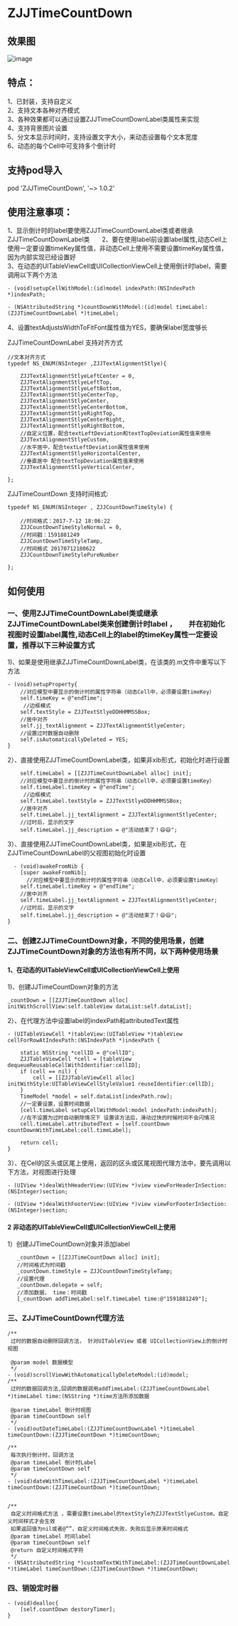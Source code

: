 # ZJJTimeCountDown    

## 效果图
![image](https://github.com/04zhujunjie/ZJJTimeCountDown/blob/master/Screenshot/ZJJCountDown.gif)

## 特点：
1、已封装，支持自定义     
2、支持文本各种对齐模式        
3、各种效果都可以通过设置ZJJTimeCountDownLabel类属性来实现        
4、支持背景图片设置      
5、分文本显示时间时，支持设置文字大小，来动态设置每个文本宽度   
6、动态的每个Cell中可支持多个倒计时
## 支持pod导入
pod 'ZJJTimeCountDown', '~> 1.0.2'

## 使用注意事项：      
1、显示倒计时的label要使用ZJJTimeCountDownLabel类或者继承ZJJTimeCountDownLabel类       
2、要在使用label前设置label属性,动态Cell上使用一定要设置timeKey属性值，非动态Cell上使用不需要设置timeKey属性值，因为内部实现已经设置好  
3、在动态的UITableViewCell或UICollectionViewCell上使用倒计时label，需要调用以下两个方法        
```
- (void)setupCellWithModel:(id)model indexPath:(NSIndexPath *)indexPath;

- (NSAttributedString *)countDownWithModel:(id)model timeLabel:(ZJJTimeCountDownLabel *)timeLabel;

```
4、设置textAdjustsWidthToFitFont属性值为YES，要确保label宽度够长  


ZJJTimeCountDownLabel 支持对齐方式
```
//文本对齐方式
typedef NS_ENUM(NSInteger ,ZJJTextAlignmentStlye){
    
    ZJJTextAlignmentStlyeLeftCenter = 0,
    ZJJTextAlignmentStlyeLeftTop,
    ZJJTextAlignmentStlyeLeftBottom,
    ZJJTextAlignmentStlyeCenterTop,
    ZJJTextAlignmentStlyeCenter,
    ZJJTextAlignmentStlyeCenterBottom,
    ZJJTextAlignmentStlyeRightTop,
    ZJJTextAlignmentStlyeCenterRight,
    ZJJTextAlignmentStlyeRightBottom,
    //自定义位置，配合textLeftDeviation和textTopDeviation属性值来使用
    ZJJTextAlignmentStlyeCustom,
    //水平居中，配合textLeftDeviation属性值来使用
    ZJJTextAlignmentStlyeHorizontalCenter,
    //垂直居中 配合textTopDeviation属性值来使用
    ZJJTextAlignmentStlyeVerticalCenter,

};
```

ZJJTimeCountDown 支持时间格式:
```
typedef NS_ENUM(NSInteger , ZJJCountDownTimeStyle) {

    //时间格式：2017-7-12 18:06:22
    ZJJCountDownTimeStyleNormal = 0,
    //时间戳：1591881249
    ZJJCountDownTimeStyleTamp,
    //时间格式 20170712180622
    ZJJCountDownTimeStylePureNumber
    
};
```

## 如何使用   

### 一、使用ZJJTimeCountDownLabel类或继承ZJJTimeCountDownLabel类来创建倒计时label ，        并在初始化视图时设置label属性,动态Cell上的label的timeKey属性一定要设置，推荐以下三种设置方式

1)、如果是使用继承ZJJTimeCountDownLabel类，在该类的.m文件中重写以下方法        

```
- (void)setupProperty{
    //对应模型中要显示的倒计时的属性字符串（动态Cell中，必须要设置timeKey）
    self.timeKey = @"endTime";
     //边框模式
    self.textStyle = ZJJTextStlyeDDHHMMSSBox;
    //居中对齐
    self.jj_textAlignment = ZJJTextAlignmentStlyeCenter;
    //设置过时数据自动删除
    self.isAutomaticallyDeleted = YES;
}
```

2）、直接使用ZJJTimeCountDownLabel类，如果非xib形式，初始化时进行设置     

```
    self.timeLabel = [[ZJJTimeCountDownLabel alloc] init];
    //对应模型中要显示的倒计时的属性字符串（动态Cell中，必须要设置timeKey）
    self.timeLabel.timeKey = @"endTime";
     //边框模式
    self.timeLabel.textStyle = ZJJTextStlyeDDHHMMSSBox;
    //居中对齐
    self.timeLabel.jj_textAlignment = ZJJTextAlignmentStlyeCenter;
    //过时后，显示的文字
    self.timeLabel.jj_description = @"活动结束了！😄😄";
```

3）、直接使用ZJJTimeCountDownLabel类，如果是xib形式，在ZJJTimeCountDownLabel的父视图初始化时设置 
```
  - (void)awakeFromNib {
    [super awakeFromNib];
      //对应模型中要显示的倒计时的属性字符串（动态Cell中，必须要设置timeKey）
    self.timeLabel.timeKey = @"endTime";
    //居中对齐
    self.timeLabel.jj_textAlignment = ZJJTextAlignmentStlyeCenter;
    //过时后，显示的文字
    self.timeLabel.jj_description = @"活动结束了！😄😄";
}

```

### 二、创建ZJJTimeCountDown对象，不同的使用场景，创建ZJJTimeCountDown对象的方法也有所不同，以下两种使用场景

#### 1、在动态的UITableViewCell或UICollectionViewCell上使用
1)、创建JJTimeCountDown对象的方法
```
_countDown = [[ZJJTimeCountDown alloc] initWithScrollView:self.tableView dataList:self.dataList];
```
2）、在代理方法中设置label的indexPath和attributedText属性
```
- (UITableViewCell *)tableView:(UITableView *)tableView cellForRowAtIndexPath:(NSIndexPath *)indexPath {
    
    static NSString *cellID = @"cellID";
    ZJJTableViewCell *cell = [tableView dequeueReusableCellWithIdentifier:cellID];
    if (cell == nil) {
        cell = [[ZJJTableViewCell alloc] initWithStyle:UITableViewCellStyleValue1 reuseIdentifier:cellID];
    }
    TimeModel *model = self.dataList[indexPath.row];
    //一定要设置，设置时间数据
    [cell.timeLabel setupCellWithModel:model indexPath:indexPath];
    //在不设置为过时自动删除情况下 设置该方法后，滑动过快的时候时间不会闪情况
    cell.timeLabel.attributedText = [self.countDown countDownWithTimeLabel:cell.timeLabel];
    
    return cell;
}
```
3）、在Cell的区头或区尾上使用，返回的区头或区尾视图代理方法中，要先调用以下方法，对视图进行处理
```
- (UIView *)dealWithHeaderView:(UIView *)view viewForHeaderInSection:(NSInteger)section;

- (UIView *)dealWithFooterView:(UIView *)view viewForFooterInSection:(NSInteger)section;

```
#### 2 非动态的UITableViewCell或UICollectionViewCell上使用

 1）创建JJTimeCountDown对象并添加label
 ```
    _countDown = [[ZJJTimeCountDown alloc] init];
    //时间格式为时间戳
    _countDown.timeStyle = ZJJCountDownTimeStyleTamp;
    //设置代理
    _countDown.delegate = self;
    //添加数据， time：时间戳
    [_countDown addTimeLabel:self.timeLabel time:@"1591881249"];
 ```

### 三、ZJJTimeCountDown代理方法
```
/**
 过时的数据自动删除回调方法， 针对UITableView 或者 UICollectionView上的倒计时视图

 @param model 数据模型
 */
- (void)scrollViewWithAutomaticallyDeleteModel:(id)model;
/**
 过时的数据回调方法,回调的数据调用addTimeLabel:(ZJJTimeCountDownLabel *)timeLabel time:(NSString *)time方法所添加数据

 @param timeLabel 倒计时视图
 @param timeCountDown self
 */
- (void)outDateTimeLabel:(ZJJTimeCountDownLabel *)timeLabel timeCountDown:(ZJJTimeCountDown *)timeCountDown;

/**
 每次执行倒计时，回调方法
 @param timeLabel 倒计时Label
 @param timeCountDown self
 */
- (void)dateWithTimeLabel:(ZJJTimeCountDownLabel *)timeLabel timeCountDown:(ZJJTimeCountDown *)timeCountDown;


/**
 自定义时间格式方法 ，需要设置timeLabel的textStyle为ZJJTextStlyeCustom，自定义时间样式才会生效
 如果返回值为nil或者@“”，自定义时间格式失败，失败后显示原来时间格式
 @param timeLabel 时间label
 @param timeCountDown self
 @return 自定义时间格式字符
 */
- (NSAttributedString *)customTextWithTimeLabel:(ZJJTimeCountDownLabel *)timeLabel timeCountDown:(ZJJTimeCountDown *)timeCountDown;
```
### 四、销毁定时器
```
- (void)dealloc{
    [self.countDown destoryTimer];
}

```    


